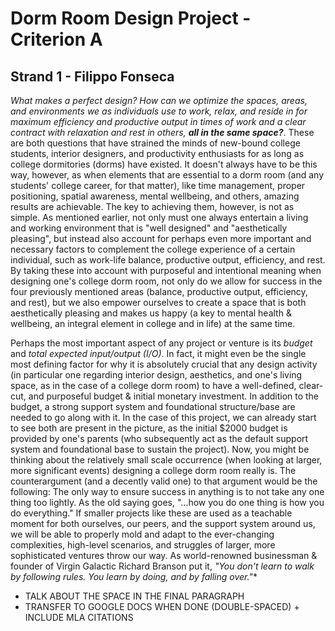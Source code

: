 # Dorm Room Design Project - Criterion A
## Strand 1 - Filippo Fonseca
_What makes a perfect design? How can we optimize the spaces, areas, and environments we as individuals use to work, relax, and reside in for maximum efficiency and productive output in times of work and a clear contract with relaxation and rest in others, **all in the same space?**_. These are both questions that have strained the minds of new-bound college students, interior designers, and productivity enthusiasts for as long as college dormitories (dorms) have existed. It doesn't always have to be this way, however, as when elements that are essential to a dorm room (and any students' college career, for that matter), like time management, proper positioning, spatial awareness, mental wellbeing, and others, amazing results are achievable. The key to achieving them, however, is not as simple. As mentioned earlier, not only must one always entertain a living and working environment that is "well designed" and "aesthetically pleasing", but instead also account for perhaps even more important and necessary factors to complement the college experience of a certain individual, such as work-life balance, productive output, efficiency, and rest. By taking these into account with purposeful and intentional meaning when designing one's college dorm room, not only do we allow for success in the four previously mentioned areas (balance, productive output, efficiency, and rest), but we also empower ourselves to create a space that is both aesthetically pleasing and makes us happy (a key to mental health & wellbeing, an integral element in college and in life) at the same time.

Perhaps the most important aspect of any project or venture is its *budget* and *total expected input/output (I/O)*. In fact, it might even be the single most defining factor for why it is absolutely crucial that any design activity (in particular one regarding interior design, aesthetics, and one's living space, as in the case of a college dorm room) to have a well-defined, clear-cut, and purposeful budget & initial monetary investment. In addition to the budget, a strong support system and foundational structure/base are needed to go along with it. In the case of this project, we can already start to see both are present in the picture, as the initial $2000 budget is provided by one's parents (who subsequently act as the default support system and foundational base to sustain the project). Now, you might be thinking about the relatively small scale occurrence (when looking at larger, more significant events) designing a college dorm room really is. The counterargument (and a decently valid one) to that argument would be the following: The only way to ensure success in anything is to not take any one thing too lightly. As the old saying goes, "...how you do one thing is how you do everything." If smaller projects like these are used as a teachable moment for both ourselves, our peers, and the support system around us, we will be able to properly mold and adapt to the ever-changing complexities, high-level scenarios, and struggles of larger, more sophisticated ventures throw our way. As world-renowned businessman & founder of Virgin Galactic Richard Branson put it, *"You don't learn to walk by following rules. You learn by doing, and by falling over."**

- TALK ABOUT THE SPACE IN THE FINAL PARAGRAPH
- TRANSFER TO GOOGLE DOCS WHEN DONE (DOUBLE-SPACED) + INCLUDE MLA CITATIONS
